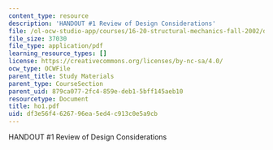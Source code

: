 ```yaml
---
content_type: resource
description: 'HANDOUT #1 Review of Design Considerations'
file: /ol-ocw-studio-app/courses/16-20-structural-mechanics-fall-2002/df3e56f4626796ea5ed4c913c0e5a9cb_ho1.pdf
file_size: 37030
file_type: application/pdf
learning_resource_types: []
license: https://creativecommons.org/licenses/by-nc-sa/4.0/
ocw_type: OCWFile
parent_title: Study Materials
parent_type: CourseSection
parent_uid: 879ca077-2fc4-859e-deb1-5bff145aeb10
resourcetype: Document
title: ho1.pdf
uid: df3e56f4-6267-96ea-5ed4-c913c0e5a9cb
---
```

HANDOUT #1 Review of Design Considerations